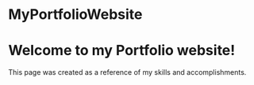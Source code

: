 # MyPortfolioWebsite

<h1>Welcome to my Portfolio website!</h1>

<p>
This page was created as a reference of my skills and accomplishments.
</p>
